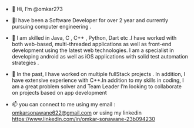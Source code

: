 - 👋 Hi, I’m @omkar273
- 👀I have been a Software Developer for over 2 year and currently pursuing computer engineering .

- 🌱 I am skilled in Java, C , C++ , Python, Dart etc .I have worked with both web-based, multi-threaded applications as well as front-end development using the latest          web technologies. I am a specialist in developing android as well as iOS applications with solid test automation strategies .


- 💞️ In the past, I have worked on multiple fullStack projects . In addition, I have extensive experience with C++.In addition to my skills in coding, I am a great             problem solver and Team Leader
      I’m looking to collaborate on projects based on app development
      
- 📫 you can connect to me using my email : omkarsonawane622@gmail.com
      or using my linkedin https://www.linkedin.com/in/omkar-sonawane-23b094230

